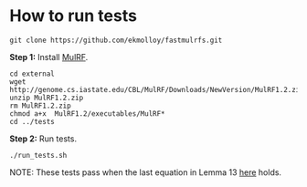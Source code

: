 How to run tests
============
```
git clone https://github.com/ekmolloy/fastmulrfs.git
```

**Step 1:** Install [MulRF](http://genome.cs.iastate.edu/CBL/MulRF).
``` 
cd external
wget http://genome.cs.iastate.edu/CBL/MulRF/Downloads/NewVersion/MulRF1.2.zip
unzip MulRF1.2.zip
rm MulRF1.2.zip 
chmod a+x  MulRF1.2/executables/MulRF*
cd ../tests
```

**Step 2:** Run tests.
```
./run_tests.sh
```

NOTE: These tests pass when the last equation in Lemma 13 [here](https://doi.org/10.1101/835553) holds.
